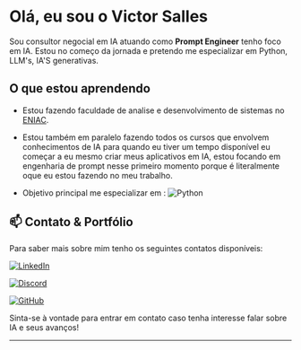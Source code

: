 # Olá, eu sou o Victor Salles 

Sou consultor negocial em IA atuando como **Prompt Engineer** tenho foco em IA. Estou no começo da jornada e pretendo me especializar em Python, LLM's, IA'S generativas.


##  O que estou aprendendo

- Estou fazendo faculdade de analise e desenvolvimento de sistemas no [ENIAC](https://www.eniac.edu.br/).

- Estou também em paralelo fazendo todos os cursos que envolvem conhecimentos de IA para quando eu tiver um tempo disponível eu começar a eu mesmo criar meus aplicativos em IA, estou focando em engenharia de prompt nesse primeiro momento porque é literalmente oque eu estou fazendo no meu trabalho.


- Objetivo principal me especializar em : ![Python](https://img.shields.io/badge/python-3670A0?style=for-the-badge&logo=python&logoColor=ffdd54)


## 📫 Contato & Portfólio

Para saber mais sobre mim tenho os seguintes contatos disponíveis:

[![LinkedIn](https://img.shields.io/badge/LinkedIn-0077B5?style=for-the-badge&logo=linkedin&logoColor=white)](https://www.linkedin.com/in/victorbsalles/)

[![Discord](https://img.shields.io/badge/Discord-7289DA?style=for-the-badge&logo=discord&logoColor=white)](https://discord.gg/KMVyM5TZ)

[![GitHub](https://img.shields.io/badge/GitHub-100000?style=for-the-badge&logo=github&logoColor=white)](https://github.com/VictorSallesCode)


Sinta-se à vontade para entrar em contato caso tenha interesse falar sobre IA e seus avanços!

---

